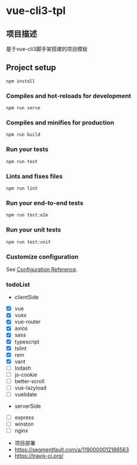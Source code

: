 # vue-cli3-tpl

## 项目描述
基于vue-cli3脚手架搭建的项目模板

## Project setup
```
npm install
```

### Compiles and hot-reloads for development
```
npm run serve
```

### Compiles and minifies for production
```
npm run build
```

### Run your tests
```
npm run test
```

### Lints and fixes files
```
npm run lint
```

### Run your end-to-end tests
```
npm run test:e2e
```

### Run your unit tests
```
npm run test:unit
```

### Customize configuration
See [Configuration Reference](https://cli.vuejs.org/config/).

### todoList

- clientSide
- [x] vue
- [x] vuex
- [x] vue-router
- [x] axios
- [x] sass
- [x] typescript
- [x] tslint
- [x] rem
- [x] vant
- [ ] lodash
- [ ] js-cookie
- [ ] better-scroll
- [ ] vue-lazyload
- [ ] vuelidate

- serverSide
- [ ] express
- [ ] winston
- [ ] nginx

- 项目部署
- https://segmentfault.com/a/1190000012186563
- https://travis-ci.org/